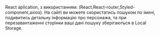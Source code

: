 React aplication,
з використанням: (React,React-router,Styled-component,axios).
На сайті ви можете скористатись пошуком по імені, подивитись детальну інформацію про персонажа, 
та при перезавантаженні сторінки ваші дані пошуку зберігаються в Local Storage.
